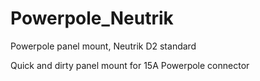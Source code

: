 # Powerpole_Neutrik
Powerpole panel mount, Neutrik D2 standard

Quick and dirty panel mount for 15A Powerpole connector

